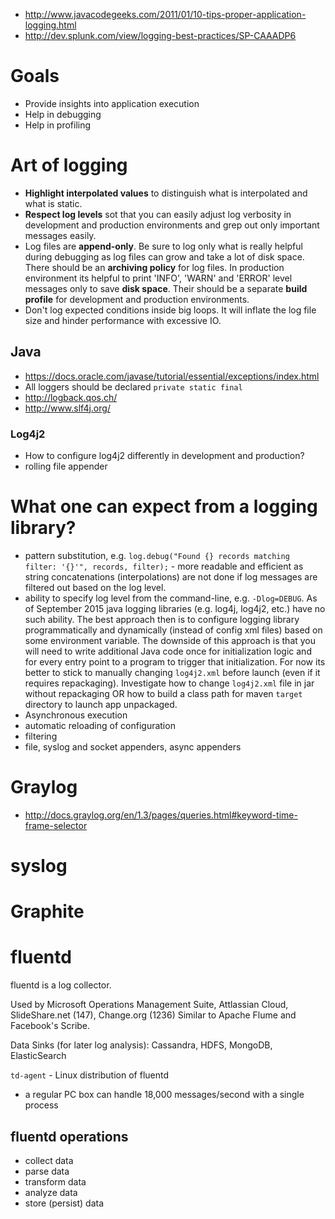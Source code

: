 - http://www.javacodegeeks.com/2011/01/10-tips-proper-application-logging.html
- http://dev.splunk.com/view/logging-best-practices/SP-CAAADP6

# Goals
- Provide insights into application execution
- Help in debugging
- Help in profiling

# Art of logging
- **Highlight interpolated values** to distinguish what is interpolated and what is static.
- **Respect log levels** sot that you can easily adjust log verbosity in development and production environments and grep out only important messages easily.
- Log files are **append-only**. Be sure to log only what is really helpful during debugging as log files can grow and take a lot of disk space. There should be an **archiving policy** for log files. In production environment its  helpful to print 'INFO', 'WARN' and 'ERROR' level messages only to save **disk space**. Their should be a separate **build profile** for development and production environments.
- Don't log expected conditions inside big loops. It will inflate the log file size and hinder performance with excessive IO.

## Java
- https://docs.oracle.com/javase/tutorial/essential/exceptions/index.html
- All loggers should be declared `private static final`
- http://logback.qos.ch/
- http://www.slf4j.org/

### Log4j2
- How to configure log4j2 differently in development and production?
- rolling file appender

# What one can expect from a logging library?
- pattern substitution, e.g. `log.debug("Found {} records matching filter: '{}'", records, filter);` - more readable and efficient as string concatenations (interpolations) are not done if log messages are filtered out based on the log level.
- ability to specify log level from the command-line, e.g. `-Dlog=DEBUG`. As of September 2015 java logging libraries (e.g. log4j, log4j2, etc.) have no such ability. The best approach then is to configure logging library programmatically and dynamically (instead of config xml files) based on some environment variable. The downside of this approach is that you will need to write additional Java code once for initialization logic and for every entry point to a program to trigger that initialization. For now its better to stick to manually changing `log4j2.xml` before launch (even if it requires repackaging). Investigate how to change `log4j2.xml` file in jar without repackaging OR how to build a class path for maven `target` directory to launch app unpackaged.
- Asynchronous execution
- automatic reloading of configuration
- filtering
- file, syslog and socket appenders, async appenders

# Graylog
- http://docs.graylog.org/en/1.3/pages/queries.html#keyword-time-frame-selector

# syslog

# Graphite

# fluentd
fluentd is a log collector.

Used by Microsoft Operations Management Suite, Attlassian Cloud, SlideShare.net (147), Change.org (1236)
Similar to Apache Flume and Facebook's Scribe.

Data Sinks (for later log analysis): Cassandra, HDFS, MongoDB, ElasticSearch

`td-agent` - Linux distribution of fluentd

- a regular PC box can handle 18,000 messages/second with a single process


## fluentd operations
- collect data
- parse data
- transform data
- analyze data
- store (persist) data

